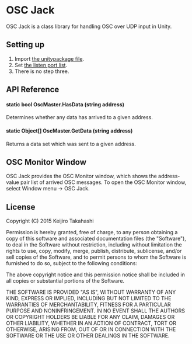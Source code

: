 OSC Jack
========

OSC Jack is a class library for handling OSC over UDP input in Unity.

Setting up
----------

1. Import [the unitypackage file][unitypackage].
2. Set [the listen port list][portlist].
3. There is no step three.

[unitypackage]: https://github.com/keijiro/OscJack/raw/master/OscJack.unitypackage
[portlist]: https://github.com/keijiro/OscJack/blob/master/Assets/OscJack/OscMaster.cs#L32

API Reference
-------------

#### static bool OscMaster.HasData (string address)

Determines whether any data has arrived to a given address.

#### static Object[] OscMaster.GetData (string address)

Returns a data set which was sent to a given address.

OSC Monitor Window
------------------

OSC Jack provides the OSC Monitor window, which shows the address-value
pair list of arrived OSC messages. To open the OSC Monitor window, select
Window menu -> OSC Jack.

License
-------

Copyright (C) 2015 Keijiro Takahashi

Permission is hereby granted, free of charge, to any person obtaining a copy of
this software and associated documentation files (the "Software"), to deal in
the Software without restriction, including without limitation the rights to
use, copy, modify, merge, publish, distribute, sublicense, and/or sell copies of
the Software, and to permit persons to whom the Software is furnished to do so,
subject to the following conditions:

The above copyright notice and this permission notice shall be included in all
copies or substantial portions of the Software.

THE SOFTWARE IS PROVIDED "AS IS", WITHOUT WARRANTY OF ANY KIND, EXPRESS OR
IMPLIED, INCLUDING BUT NOT LIMITED TO THE WARRANTIES OF MERCHANTABILITY, FITNESS
FOR A PARTICULAR PURPOSE AND NONINFRINGEMENT. IN NO EVENT SHALL THE AUTHORS OR
COPYRIGHT HOLDERS BE LIABLE FOR ANY CLAIM, DAMAGES OR OTHER LIABILITY, WHETHER
IN AN ACTION OF CONTRACT, TORT OR OTHERWISE, ARISING FROM, OUT OF OR IN
CONNECTION WITH THE SOFTWARE OR THE USE OR OTHER DEALINGS IN THE SOFTWARE.
